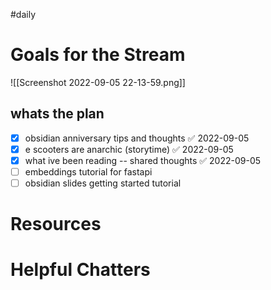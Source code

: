 #daily

# Goals for the Stream
![[Screenshot 2022-09-05 22-13-59.png]]
## whats the plan
- [x] obsidian anniversary tips and thoughts ✅ 2022-09-05
- [x] e scooters are anarchic (storytime) ✅ 2022-09-05
- [x] what ive been reading -- shared thoughts ✅ 2022-09-05
- [ ] embeddings tutorial for fastapi
- [ ] obsidian slides getting started tutorial 
# Resources

# Helpful Chatters